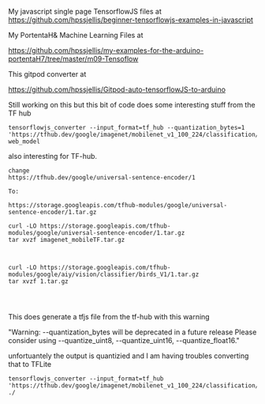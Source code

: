 


My javascript single page TensorflowJS files at https://github.com/hpssjellis/beginner-tensorflowjs-examples-in-javascript

My PortentaH& Machine Learning Files at 

https://github.com/hpssjellis/my-examples-for-the-arduino-portentaH7/tree/master/m09-Tensoflow


This gitpod converter at 

https://github.com/hpssjellis/Gitpod-auto-tensorflowJS-to-arduino


Still working on this but this bit of code does some interesting stuff from the TF hub


```
tensorflowjs_converter --input_format=tf_hub --quantization_bytes=1 'https://tfhub.dev/google/imagenet/mobilenet_v1_100_224/classification/1' web_model

```

also interesting for TF-hub.

```
change
https://tfhub.dev/google/universal-sentence-encoder/1

To:

https://storage.googleapis.com/tfhub-modules/google/universal-sentence-encoder/1.tar.gz

curl -LO https://storage.googleapis.com/tfhub-modules/google/universal-sentence-encoder/1.tar.gz
tar xvzf imagenet_mobileTF.tar.gz



curl -LO https://storage.googleapis.com/tfhub-modules/google/aiy/vision/classifier/birds_V1/1.tar.gz
tar xvzf 1.tar.gz




```



This does generate a tfjs file from the tf-hub with this warning

"Warning: --quantization_bytes will be deprecated in a future release Please consider using --quantize_uint8, --quantize_uint16, --quantize_float16."


unfortuantely the output is quantizied and I am having troubles converting that to TFLite

```
tensorflowjs_converter --input_format=tf_hub  'https://tfhub.dev/google/imagenet/mobilenet_v1_100_224/classification/3' ./

```

